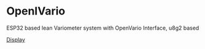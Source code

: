# OpenIVario
ESP32 based lean Variometer system with OpenVario Interface, u8g2 based

[ Display ](https://github.com/iltis42/OpenIVario/blob/DM-R1/images/LCD-Display.jpg)

